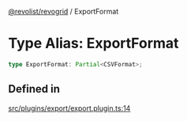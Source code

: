 [@revolist/revogrid](README.md) / ExportFormat

# Type Alias: ExportFormat

```ts
type ExportFormat: Partial<CSVFormat>;
```

## Defined in

[src/plugins/export/export.plugin.ts:14](https://github.com/revolist/revogrid/blob/25ca3c23eae2ed21be1e6ef1fe2d086a3aef0cb1/src/plugins/export/export.plugin.ts#L14)
